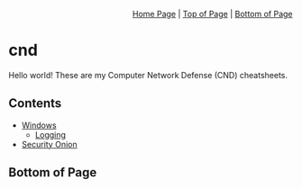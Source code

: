 <p align="right">
  <a href="/README.md">Home Page</a> |
  <a href="/README.md#contents">Top of Page</a> |
  <a href="/README.md#bottom-of-page">Bottom of Page</a>
</p>

# cnd
Hello world! These are my Computer Network Defense (CND) cheatsheets. 

## Contents
* [Windows](/windows/)
  * [Logging](windows/logging/) 
* [Security Onion](/so/)

## Bottom of Page
